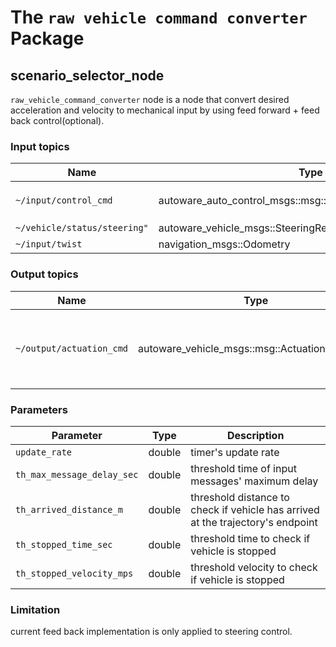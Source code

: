 # The `raw vehicle command converter` Package

## scenario_selector_node

`raw_vehicle_command_converter` node is a node that convert desired acceleration and velocity to mechanical input by using feed forward + feed back control(optional).

### Input topics

| Name                         | Type                                                     | Description                                                                                                        |
| ---------------------------- | -------------------------------------------------------- | ------------------------------------------------------------------------------------------------------------------ |
| `~/input/control_cmd`         | autoware_auto_control_msgs::msg::AckermannControlCommand | target `velocity/acceleration/steering_angle/steering_angle_velocity` is necessary to calculate actuation command. |
| `~/vehicle/status/steering"` | autoware_vehicle_msgs::SteeringReport                    | current status of steering used for steering feed back control                                                     |
| `~/input/twist`              | navigation_msgs::Odometry                                | twist topic in odometry is used.                                                                                   |

### Output topics

| Name                    | Type                                         | Description                                             |
| ----------------------- | -------------------------------------------- | ------------------------------------------------------- |
| `~/output/actuation_cmd` | autoware_vehicle_msgs::msg::ActuationCommand | actuation command for vehicle to apply mechanical input |

### Parameters

| Parameter                  | Type   | Description                                                                     |
| -------------------------- | ------ | ------------------------------------------------------------------------------- |
| `update_rate`              | double | timer's update rate                                                             |
| `th_max_message_delay_sec` | double | threshold time of input messages' maximum delay                                 |
| `th_arrived_distance_m`    | double | threshold distance to check if vehicle has arrived at the trajectory's endpoint |
| `th_stopped_time_sec`      | double | threshold time to check if vehicle is stopped                                   |
| `th_stopped_velocity_mps`  | double | threshold velocity to check if vehicle is stopped                               |

### Limitation

current feed back implementation is only applied to steering control.
